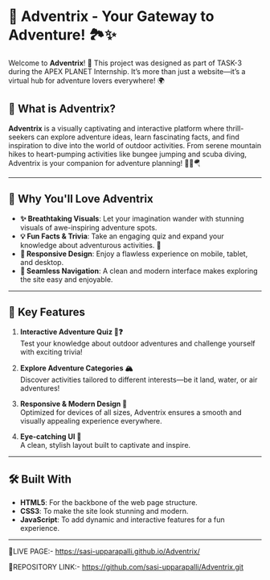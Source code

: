 # 🌟 Adventrix - Your Gateway to Adventure! 🏞️✨  

Welcome to **Adventrix**! 🎒 This project was designed as part of TASK-3 during the APEX PLANET Internship. It’s more than just a website—it’s a virtual hub for adventure lovers everywhere! 🌍  

## 🚀 What is Adventrix?  

**Adventrix** is a visually captivating and interactive platform where thrill-seekers can explore adventure ideas, learn fascinating facts, and find inspiration to dive into the world of outdoor activities. From serene mountain hikes to heart-pumping activities like bungee jumping and scuba diving, Adventrix is your companion for adventure planning! 🌄🤿🪂  

---

## 🌟 Why You'll Love Adventrix  

- **✨ Breathtaking Visuals**: Let your imagination wander with stunning visuals of awe-inspiring adventure spots.  
- **💡 Fun Facts & Trivia**: Take an engaging quiz and expand your knowledge about adventurous activities. 🧠  
- **📱 Responsive Design**: Enjoy a flawless experience on mobile, tablet, and desktop.  
- **🎯 Seamless Navigation**: A clean and modern interface makes exploring the site easy and enjoyable.  

---

## 🌈 Key Features  

1. **Interactive Adventure Quiz 🧠❓**  
   Test your knowledge about outdoor adventures and challenge yourself with exciting trivia!  

2. **Explore Adventure Categories 🏔️**  
   Discover activities tailored to different interests—be it land, water, or air adventures!  

3. **Responsive & Modern Design 📱**  
   Optimized for devices of all sizes, Adventrix ensures a smooth and visually appealing experience everywhere.  

4. **Eye-catching UI 🎨**  
   A clean, stylish layout built to captivate and inspire.  

---

## 🛠️ Built With  

- **HTML5**: For the backbone of the web page structure.  
- **CSS3**: To make the site look stunning and modern.  
- **JavaScript**: To add dynamic and interactive features for a fun experience.  

---

🚀LIVE PAGE:- https://sasi-upparapalli.github.io/Adventrix/

🚀REPOSITORY LINK:- https://github.com/sasi-upparapalli/Adventrix.git 
